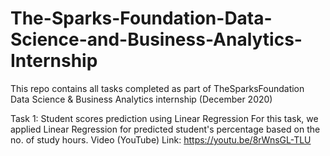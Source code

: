 # The-Sparks-Foundation-Data-Science-and-Business-Analytics-Internship
This repo contains all tasks completed as part of TheSparksFoundation Data Science & Business Analytics internship (December 2020)

Task 1: Student scores prediction using Linear Regression For this task, we applied Linear Regression for predicted student's percentage based on the no. of study hours. Video (YouTube) Link: https://youtu.be/8rWnsGL-TLU
